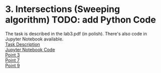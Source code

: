 # 3. Intersections (Sweeping algorithm) TODO: add Python Code  
The task is described in the lab3.pdf (in polish). There's also code in Jupyter Notebook available.  
<a href="https://github.com/LucasJezap/GeometricAlgorithms/tree/master/3.%20Intersections/lab3.pdf">  Task Description  
<a href="https://github.com/LucasJezap/GeometricAlgorithms/tree/master/3.%20Intersections/lab3_dom.ipynb"> Jupyter Notebook Code   
<a href="https://github.com/LucasJezap/GeometricAlgorithms/tree/master/3.%20Intersections/Punkt3.pdf"> Point 3  
<a href="https://github.com/LucasJezap/GeometricAlgorithms/tree/master/3.%20Intersections/Punkt7.pdf"> Point 7  
<a href="https://github.com/LucasJezap/GeometricAlgorithms/tree/master/3.%20Intersections/Punkt9.pdf"> Point 9  
